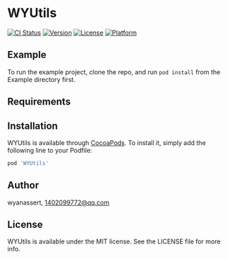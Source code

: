 # WYUtils

[![CI Status](https://img.shields.io/travis/wyanassert/WYUtils.svg?style=flat)](https://travis-ci.org/wyanassert/WYUtils)
[![Version](https://img.shields.io/cocoapods/v/WYUtils.svg?style=flat)](https://cocoapods.org/pods/WYUtils)
[![License](https://img.shields.io/cocoapods/l/WYUtils.svg?style=flat)](https://cocoapods.org/pods/WYUtils)
[![Platform](https://img.shields.io/cocoapods/p/WYUtils.svg?style=flat)](https://cocoapods.org/pods/WYUtils)

## Example

To run the example project, clone the repo, and run `pod install` from the Example directory first.

## Requirements

## Installation

WYUtils is available through [CocoaPods](https://cocoapods.org). To install
it, simply add the following line to your Podfile:

```ruby
pod 'WYUtils'
```

## Author

wyanassert, 1402099772@qq.com

## License

WYUtils is available under the MIT license. See the LICENSE file for more info.
